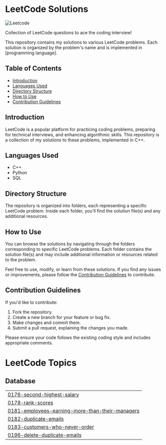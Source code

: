 # LeetCode Solutions

![Leetcode](https://socialify.git.ci/neerajcodes888/Leetcode/image?description=1&descriptionEditable=Welcome%20to%20my%20LeetCode%20Data%20Structures%20and%20Algorithms%20(DSA)%20solutions%20repository!%20%F0%9F%8C%9F%20Dive%20into%20a%20curated%20collection%20of%20my%20solutions%20to%20LeetCode&font=Bitter&language=1&name=1&owner=1&pattern=Solid&theme=Dark)


Collection of LeetCode questions to ace the coding interview!


This repository contains my solutions to various LeetCode problems. Each solution is organized by the problem's name and is implemented in [programming language].

## Table of Contents

- [Introduction](#introduction)
- [Languages Used](#languages-used)
- [Directory Structure](#directory-structure)
- [How to Use](#how-to-use)
- [Contribution Guidelines](#contribution-guidelines)


## Introduction

LeetCode is a popular platform for practicing coding problems, preparing for technical interviews, and enhancing algorithmic skills. This repository is a collection of my solutions to these problems, implemented in C++.

## Languages Used

- C++
- Python
- SQL

## Directory Structure

The repository is organized into folders, each representing a specific LeetCode problem. Inside each folder, you'll find the solution file(s) and any additional resources.


## How to Use

You can browse the solutions by navigating through the folders corresponding to specific LeetCode problems. Each folder contains the solution file(s) and may include additional information or resources related to the problem.

Feel free to use, modify, or learn from these solutions. If you find any issues or improvements, please follow the [Contribution Guidelines](#contribution-guidelines) to contribute.

## Contribution Guidelines

If you'd like to contribute:

1. Fork the repository.
2. Create a new branch for your feature or bug fix.
3. Make changes and commit them.
4. Submit a pull request, explaining the changes you made.

Please ensure your code follows the existing coding style and includes appropriate comments.




<!---LeetCode Topics Start-->
# LeetCode Topics
## Database
|  |
| ------- |
| [0176-second-highest-salary](https://github.com/neerajcodes888/Leetcode/tree/master/0176-second-highest-salary) |
| [0178-rank-scores](https://github.com/neerajcodes888/Leetcode/tree/master/0178-rank-scores) |
| [0181-employees-earning-more-than-their-managers](https://github.com/neerajcodes888/Leetcode/tree/master/0181-employees-earning-more-than-their-managers) |
| [0182-duplicate-emails](https://github.com/neerajcodes888/Leetcode/tree/master/0182-duplicate-emails) |
| [0183-customers-who-never-order](https://github.com/neerajcodes888/Leetcode/tree/master/0183-customers-who-never-order) |
| [0196-delete-duplicate-emails](https://github.com/neerajcodes888/Leetcode/tree/master/0196-delete-duplicate-emails) |
<!---LeetCode Topics End-->